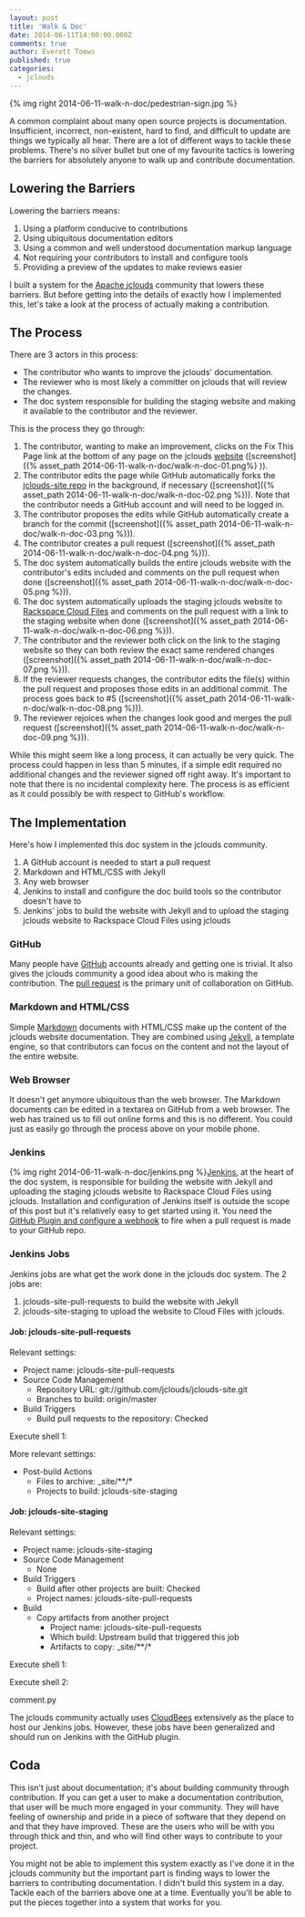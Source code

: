 ```yaml
---
layout: post
title: 'Walk & Doc'
date: 2014-06-11T14:00:00.000Z
comments: true
author: Everett Toews
published: true
categories:
  - jclouds
---
```

{% img right 2014-06-11-walk-n-doc/pedestrian-sign.jpg %} 
 
A common complaint about many open source projects is documentation. Insufficient, incorrect, non-existent, hard to find, and difficult to update are things we typically all hear. There are a lot of different ways to tackle these problems. There's no silver bullet but one of my favourite tactics is lowering the barriers for absolutely anyone to walk up and contribute documentation.

<!-- more -->

## Lowering the Barriers

Lowering the barriers means:

1. Using a platform conducive to contributions
1. Using ubiquitous documentation editors
1. Using a common and well understood documentation markup language
1. Not requiring your contributors to install and configure tools
1. Providing a preview of the updates to make reviews easier

I built a system for the [Apache jclouds](http://jclouds.apache.org/) community that lowers these barriers. But before getting into the details of exactly how I implemented this, let's take a look at the process of actually making a contribution.

## The Process

There are 3 actors in this process:

* The contributor who wants to improve the jclouds' documentation.
* The reviewer who is most likely a committer on jclouds that will review the changes.
* The doc system responsible for building the staging website and making it available to the contributor and the reviewer.

This is the process they go through:

1. The contributor, wanting to make an improvement, clicks on the Fix This Page link at the bottom of any page on the jclouds [website](http://jclouds.apache.org/) ([screenshot]({% asset_path 2014-06-11-walk-n-doc/walk-n-doc-01.png%} )).
1. The contributor edits the page while GitHub automatically forks the [jclouds-site repo](https://github.com/jclouds/jclouds-site/) in the background, if necessary ([screenshot]({% asset_path 2014-06-11-walk-n-doc/walk-n-doc-02.png %})). Note that the contributor needs a GitHub account and will need to be logged in.
1. The contributor proposes the edits while GitHub automatically create a branch for the commit ([screenshot]({% asset_path 2014-06-11-walk-n-doc/walk-n-doc-03.png %})).
1. The contributor creates a pull request ([screenshot]({% asset_path 2014-06-11-walk-n-doc/walk-n-doc-04.png %})).
1. The doc system automatically builds the entire jclouds website with the contributor's edits included and comments on the pull request when done ([screenshot]({% asset_path 2014-06-11-walk-n-doc/walk-n-doc-05.png %})).
1. The doc system automatically uploads the staging jclouds website to [Rackspace Cloud Files](http://jclouds.apache.org/guides/rackspace/#files) and comments on the pull request with a link to the staging website when done ([screenshot]({% asset_path 2014-06-11-walk-n-doc/walk-n-doc-06.png %})).
1. The contributor and the reviewer both click on the link to the staging website so they can both review the exact same rendered changes ([screenshot]({% asset_path 2014-06-11-walk-n-doc/walk-n-doc-07.png %})).
1. If the reviewer requests changes, the contributor edits the file(s) within the pull request and proposes those edits in an additional commit. The process goes back to #5 ([screenshot]({% asset_path 2014-06-11-walk-n-doc/walk-n-doc-08.png %})).
1. The reviewer rejoices when the changes look good and merges the pull request ([screenshot]({% asset_path 2014-06-11-walk-n-doc/walk-n-doc-09.png %})).

While this might seem like a long process, it can actually be very quick. The process could happen in less than 5 minutes, if a simple edit required no additional changes and the reviewer signed off right away. It's important to note that there is no incidental complexity here. The process is as efficient as it could possibly be with respect to GitHub's workflow.

## The Implementation

Here's how I implemented this doc system in the jclouds community.

1. A GitHub account is needed to start a pull request
1. Markdown and HTML/CSS with Jekyll
1. Any web browser
1. Jenkins to install and configure the doc build tools so the contributor doesn't have to
1. Jenkins' jobs to build the website with Jekyll and to upload the staging jclouds website to Rackspace Cloud Files using jclouds

### GitHub

Many people have [GitHub](https://github.com/) accounts already and getting one is trivial. It also gives the jclouds community a good idea about who is making the contribution. The [pull request](https://help.github.com/articles/using-pull-requests) is the primary unit of collaboration on GitHub.

### Markdown and HTML/CSS

Simple [Markdown](http://daringfireball.net/projects/markdown/) documents with HTML/CSS make up the content of the jclouds website documentation. They are combined using [Jekyll](http://jekyllrb.com/), a template engine, so that contributors can focus on the content and not the layout of the entire website.

### Web Browser

It doesn't get anymore ubiquitous than the web browser. The Markdown documents can be edited in a textarea on GitHub from a web browser. The web has trained us to fill out online forms and this is no different. You could just as easily go through the process above on your mobile phone.

### Jenkins

{% img right 2014-06-11-walk-n-doc/jenkins.png %}[Jenkins](http://jenkins-ci.org/), at the heart of the doc system, is responsible for building the website with Jekyll and uploading the staging jclouds website to Rackspace Cloud Files using jclouds. Installation and configuration of Jenkins itself is outside the scope of this post but it's relatively easy to get started using it. You need the [GitHub Plugin and configure a webhook](http://blog.cloudbees.com/2012/01/better-integration-between-jenkins-and.html) to fire when a pull request is made to your GitHub repo.

### Jenkins Jobs

Jenkins jobs are what get the work done in the jclouds doc system. The 2 jobs are:

1. jclouds-site-pull-requests to build the website with Jekyll
1. jclouds-site-staging to upload the website to Cloud Files with jclouds.

#### Job: jclouds-site-pull-requests

Relevant settings:

* Project name: jclouds-site-pull-requests
* Source Code Management
  * Repository URL: git://github.com/jclouds/jclouds-site.git
  * Branches to build: origin/master
* Build Triggers
  * Build pull requests to the repository: Checked

Execute shell 1:

<script src="https://gist.github.com/everett-toews/e2061a056b31b1bc5a2c.js"></script>

More relevant settings:

* Post-build Actions
  * Files to archive: _site/**/*
  * Projects to build: jclouds-site-staging

#### Job: jclouds-site-staging

Relevant settings:

* Project name: jclouds-site-staging
* Source Code Management
  * None
* Build Triggers
  * Build after other projects are built: Checked
  * Project names: jclouds-site-pull-requests
* Build
  * Copy artifacts from another project
    * Project name: jclouds-site-pull-requests
    * Which build: Upstream build that triggered this job
    * Artifacts to copy: _site/**/*

Execute shell 1:

<script src="https://gist.github.com/everett-toews/034473bad5ad6cd5cad2.js"></script>

Execute shell 2:

<script src="https://gist.github.com/everett-toews/9dd74e0f655e6b567253.js"></script>

comment.py

<script src="https://gist.github.com/everett-toews/4e7295ecfd33ac14d92e.js"></script>

The jclouds community actually uses [CloudBees](http://www.cloudbees.com/) extensively as the place to host our Jenkins jobs. However, these jobs have been generalized and should run on Jenkins with the GitHub plugin.

## Coda

This isn't just about documentation; it's about building community through contribution. If you can get a user to make a documentation contribution, that user will be much more engaged in your community. They will have feeling of ownership and pride in a piece of software that they depend on and that they have improved. These are the users who will be with you through thick and thin, and who will find other ways to contribute to your project.

You might not be able to implement this system exactly as I've done it in the jclouds community but the important part is finding ways to lower the barriers to contributing documentation. I didn't build this system in a day. Tackle each of the barriers above one at a time. Eventually you'll be able to put the pieces together into a system that works for you.
